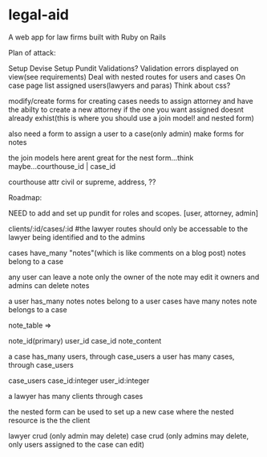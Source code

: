 # legal-aid
A web app for law firms built with Ruby on Rails

Plan of attack:

Setup Devise
Setup Pundit
Validations?
Validation errors displayed on view(see requirements)
Deal with nested routes for users and cases
On case page list assigned users(lawyers and paras)
Think about css?


modify/create forms for creating cases needs to assign attorney and have the abilty to create a new attorney if the one you want assigned doesnt already exhist(this is where you should use a join model! and nested form)

also need a form to assign a user to a case(only admin)
make forms for notes

the join models here arent great for the nest form...think maybe...courthouse_id | case_id

courthouse attr civil or supreme, address, ??



Roadmap:

NEED to add and set up pundit for roles and scopes. [user, attorney, admin]

clients/:id/cases/:id
  #the lawyer routes should only be accessable to the lawyer being identified and to the admins

  cases have_many "notes"(which is like comments on a blog post)
  notes belong to a case

  any user can leave a note
  only the owner of the note may edit it
  owners and admins can delete notes

  a user has_many notes
  notes belong to a user
  cases have many notes
  note belongs to a case

  note_table => 

  note_id(primary) user_id case_id note_content

  a case has_many users, through case_users
  a user has many cases, through case_users

  case_users case_id:integer user_id:integer

<!--   a client has many cases
  cases belong to a client -->
  a lawyer has many clients through cases <!-- this might need to be a user, where you use the roles for access to lawyers -->

  the nested form can be used to set up a new case where the nested resource is the the client

  lawyer crud (only admin may delete)
  case crud (only admins may delete, only users assigned to the case can edit)
